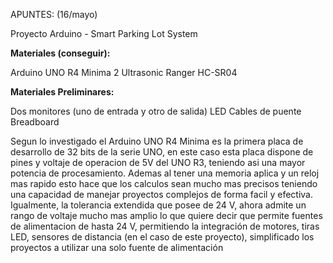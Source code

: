 APUNTES: (16/mayo)

Proyecto Arduino - Smart Parking Lot System

**Materiales (conseguir):**

Arduino UNO R4 Minima
2 Ultrasonic Ranger HC-SR04

**Materiales Preliminares:**

Dos monitores (uno de entrada y otro de salida)
LED
Cables de puente
Breadboard

Segun lo investigado el Arduino UNO R4 Minima es la primera placa de desarrollo de 32 bits de la serie UNO, en este caso esta placa dispone de pines y voltaje de operacion de 5V del UNO R3, teniendo asi una mayor potencia de procesamiento. Ademas al tener una memoria aplica y un reloj mas rapido esto hace que los calculos sean mucho mas precisos teniendo una capacidad de manejar proyectos complejos de forma facil y efectiva. Igualmente, la tolerancia extendida que posee de 24 V, ahora admite un rango de voltaje mucho mas amplio lo que quiere decir que permite fuentes de alimentacion de hasta 24 V, permitiendo la integración de motores, tiras LED, sensores de distancia (en el caso de este proyecto), simplificado los proyectos a utilizar una solo fuente de alimentación

